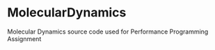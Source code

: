 MolecularDynamics
=================

Molecular Dynamics source code used for Performance Programming Assignment
